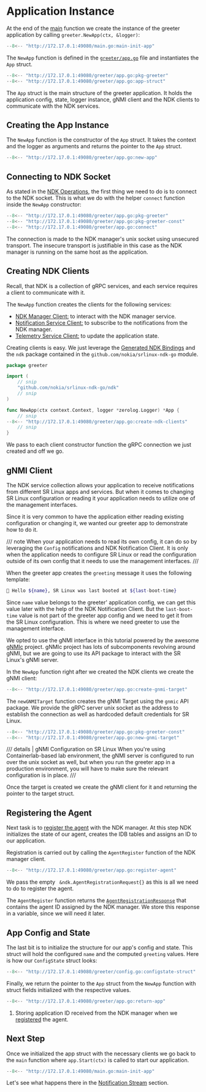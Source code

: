 # Application Instance

At the end of the [main][main-go] function we create the instance of the greeter application by calling `greeter.NewApp(ctx, &logger)`:

```go title="main.go"
--8<-- "http://172.17.0.1:49080/main.go:main-init-app"
```

The `NewApp` function is defined in the [`greeter/app.go`][app-go] file and instantiates the `App` struct.

```go linenums="1" title="greeter/app.go"
--8<-- "http://172.17.0.1:49080/greeter/app.go:pkg-greeter"
--8<-- "http://172.17.0.1:49080/greeter/app.go:app-struct"
```

The `App` struct is the main structure of the greeter application. It holds the application config, state, logger instance, gNMI client and the NDK clients to communicate with the NDK services.

## Creating the App Instance

The `NewApp` function is the constructor of the `App` struct. It takes the context and the logger as arguments and returns the pointer to the `App` struct.

```{.go title="greeter/app.go" .code-scroll-lg}
--8<-- "http://172.17.0.1:49080/greeter/app.go:new-app"
```

## Connecting to NDK Socket

As stated in the [NDK Operations][operations-ndk-mgr-client], the first thing we need to do is to connect to the NDK socket. This is what we do with the helper `connect` function inside the `NewApp` constructor:

```{.go title="greeter/app.go" hl_lines="4"}
--8<-- "http://172.17.0.1:49080/greeter/app.go:pkg-greeter"
--8<-- "http://172.17.0.1:49080/greeter/app.go:pkg-greeter-const"
--8<-- "http://172.17.0.1:49080/greeter/app.go:connect"
```

The connection is made to the NDK manager's unix socket using unsecured transport. The insecure transport is justifiable in this case as the NDK manager is running on the same host as the application.

## Creating NDK Clients

Recall, that NDK is a collection of gRPC services, and each service requires a client to communicate with it.

The `NewApp` function creates the clients for the following services:

* [NDK Manager Client:][operations-ndk-mgr-client] to interact with the NDK manager service.
* [Notification Service Client:][operations-subscr-to-notif] to subscribe to the notifications from the NDK manager.
* [Telemetry Service Client:][operations-handling-state] to update the application state.

Creating clients is easy. We just leverage the [Generated NDK Bindings][srlinux-ndk-go] and the `ndk` package contained in the `github.com/nokia/srlinux-ndk-go` module.

```{.go title="greeter/app.go"}
package greeter

import (
    // snip
    "github.com/nokia/srlinux-ndk-go/ndk"
    // snip
)

func NewApp(ctx context.Context, logger *zerolog.Logger) *App {
    // snip
--8<-- "http://172.17.0.1:49080/greeter/app.go:create-ndk-clients"
    // snip
}
```

We pass to each client constructor function the gRPC connection we just created and off we go.

## gNMI Client

The NDK service collection allows your application to receive notifications from different SR Linux apps and services. But when it comes to changing SR Linux configuration or reading it your application needs to utilize one of the management interfaces.

Since it is very common to have the application either reading existing configuration or changing it, we wanted our greeter app to demonstrate how to do it.

/// note
When your application needs to read its own config, it can do so by leveraging the `Config` notifications and NDK Notification Client. It is only when the application needs to configure SR Linux or read the configuration outside of its own config that it needs to use the management interfaces.
///

When the greeter app creates the `greeting` message it uses the following template:

```bash
👋 Hello ${name}, SR Linux was last booted at ${last-boot-time}
```

Since `name` value belongs to the greeter' application config, we can get this value later with the help of the NDK Notification Client. But the `last-boot-time` value is not part of the greeter app config and we need to get it from the SR Linux configuration. This is where we need greeter to use the management interface.

We opted to use the gNMI interface in this tutorial powered by the awesome [gNMIc][gnmic] project. gNMIc project has lots of subcomponents revolving around gNMI, but we are going to use its API package to interact with the SR Linux's gNMI server.

In the `NewApp` function right after we created the NDK clients we create the gNMI client:

```{.go title="greeter/app.go"}
--8<-- "http://172.17.0.1:49080/greeter/app.go:create-gnmi-target"
```

The `newGNMITarget` function creates the gNMI Target using the `gnmic` API package. We provide the gRPC server unix socket as the address to establish the connection as well as hardcoded default credentials for SR Linux.

```{.go title="greeter/app.go" hl_lines="3"}
--8<-- "http://172.17.0.1:49080/greeter/app.go:pkg-greeter-const"
--8<-- "http://172.17.0.1:49080/greeter/app.go:new-gnmi-target"
```

/// details | gNMI Configuration on SR Linux
When you're using Containerlab-based lab environment, the gNMI server is configured to run over the unix socket as well, but when you run the greeter app in a production environment, you will have to make sure the relevant configuration is in place.
///

Once the target is created we create the gNMI client for it and returning the pointer to the target struct.

## Registering the Agent

Next task is to [register the agent][operations-register-agent] with the NDK manager. At this step NDK initializes the state of our agent, creates the IDB tables and assigns an ID to our application.

Registration is carried out by calling the `AgentRegister` function of the NDK manager client.

```{.go title="greeter/app.go"}
--8<-- "http://172.17.0.1:49080/greeter/app.go:register-agent"
```

We pass the empty ` &ndk.AgentRegistrationRequest{}` as this is all we need to do to register the agent.

The `AgentRegister` function returns the [`AgentRegistrationResponse`][agent-reg-resp-doc] that contains the agent ID assigned by the NDK manager. We store this response in a variable, since we will need it later.

## App Config and State

The last bit is to initialize the structure for our app's config and state. This struct will hold the configured `name` and the computed `greeting` values. Here is how our `ConfigState` struct looks:

```{.go title="greeter/config.go"}
--8<-- "http://172.17.0.1:49080/greeter/config.go:configstate-struct"
```

Finally, we return the pointer to the `App` struct from the `NewApp` function with struct fields initialized with the respective values.

```{.go title="greeter/app.go"}
--8<-- "http://172.17.0.1:49080/greeter/app.go:return-app"
```

1. Storing application ID received from the NDK manager when we [registered](#registering-the-agent) the agent.

## Next Step

Once we initialized the app struct with the necessary clients we go back to the `main` function where `app.Start(ctx)` is called to start our application.

```go title="main.go"
--8<-- "http://172.17.0.1:49080/main.go:main-init-app"
```

Let's see what happens there in the [Notification Stream](notif-stream.md) section.

[main-go]: https://github.com/srl-labs/ndk-greeter-go/blob/main/main.go
[app-go]: https://github.com/srl-labs/ndk-greeter-go/blob/main/greeter/app.go
[operations-ndk-mgr-client]: ../../operations.md#creating-ndk-manager-client
[operations-subscr-to-notif]: ../../operations.md#subscribing-to-notifications
[operations-handling-state]: ../../operations.md#handling-applications-configuration-and-state
[operations-register-agent]: ../../operations.md#agent-registration
[srlinux-ndk-go]: https://github.com/nokia/srlinux-ndk-go
[agent-reg-resp-doc]: https://rawcdn.githack.com/nokia/srlinux-ndk-protobufs/v0.2.0/doc/index.html#srlinux.sdk.AgentRegistrationResponse
[gnmic]: https://gnmic.openconfig.net
